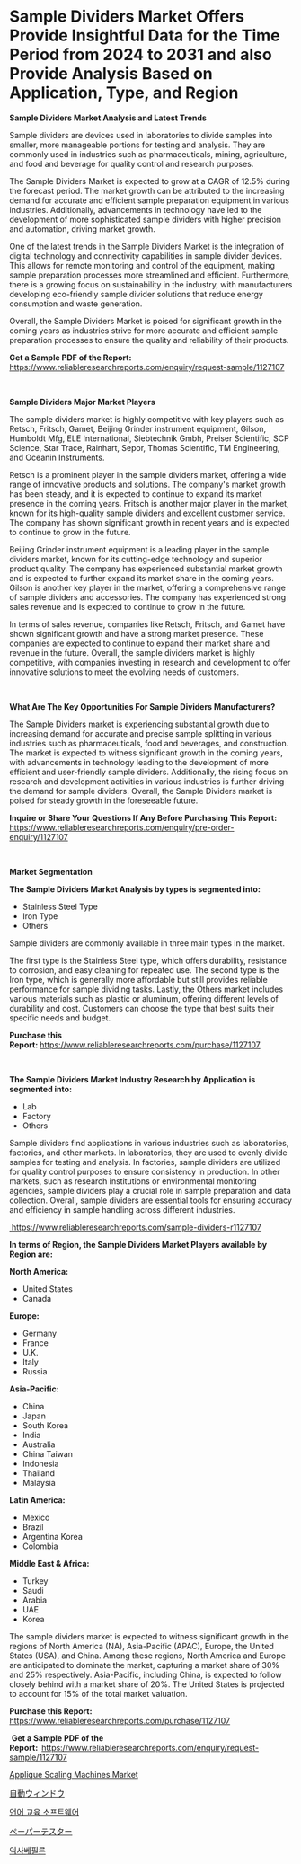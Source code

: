 <p><h1>Sample Dividers Market Offers Provide Insightful Data for the Time Period from 2024 to 2031 and also Provide Analysis Based on Application, Type, and Region</h1></p><p><strong>Sample Dividers Market Analysis and Latest Trends</strong></p>
<p><p>Sample dividers are devices used in laboratories to divide samples into smaller, more manageable portions for testing and analysis. They are commonly used in industries such as pharmaceuticals, mining, agriculture, and food and beverage for quality control and research purposes.</p><p>The Sample Dividers Market is expected to grow at a CAGR of 12.5% during the forecast period. The market growth can be attributed to the increasing demand for accurate and efficient sample preparation equipment in various industries. Additionally, advancements in technology have led to the development of more sophisticated sample dividers with higher precision and automation, driving market growth.</p><p>One of the latest trends in the Sample Dividers Market is the integration of digital technology and connectivity capabilities in sample divider devices. This allows for remote monitoring and control of the equipment, making sample preparation processes more streamlined and efficient. Furthermore, there is a growing focus on sustainability in the industry, with manufacturers developing eco-friendly sample divider solutions that reduce energy consumption and waste generation.</p><p>Overall, the Sample Dividers Market is poised for significant growth in the coming years as industries strive for more accurate and efficient sample preparation processes to ensure the quality and reliability of their products.</p></p>
<p><strong>Get a Sample PDF of the Report:&nbsp;</strong> <a href="https://www.reliableresearchreports.com/enquiry/request-sample/1127107">https://www.reliableresearchreports.com/enquiry/request-sample/1127107</a></p>
<p>&nbsp;</p>
<p><strong>Sample Dividers Major Market Players</strong></p>
<p><p>The sample dividers market is highly competitive with key players such as Retsch, Fritsch, Gamet, Beijing Grinder instrument equipment, Gilson, Humboldt Mfg, ELE International, Siebtechnik Gmbh, Preiser Scientific, SCP Science, Star Trace, Rainhart, Sepor, Thomas Scientific, TM Engineering, and Oceanin Instruments.</p><p>Retsch is a prominent player in the sample dividers market, offering a wide range of innovative products and solutions. The company's market growth has been steady, and it is expected to continue to expand its market presence in the coming years. Fritsch is another major player in the market, known for its high-quality sample dividers and excellent customer service. The company has shown significant growth in recent years and is expected to continue to grow in the future.</p><p>Beijing Grinder instrument equipment is a leading player in the sample dividers market, known for its cutting-edge technology and superior product quality. The company has experienced substantial market growth and is expected to further expand its market share in the coming years. Gilson is another key player in the market, offering a comprehensive range of sample dividers and accessories. The company has experienced strong sales revenue and is expected to continue to grow in the future.</p><p>In terms of sales revenue, companies like Retsch, Fritsch, and Gamet have shown significant growth and have a strong market presence. These companies are expected to continue to expand their market share and revenue in the future. Overall, the sample dividers market is highly competitive, with companies investing in research and development to offer innovative solutions to meet the evolving needs of customers.</p></p>
<p>&nbsp;</p>
<p><strong>What Are The Key Opportunities For Sample Dividers Manufacturers?</strong></p>
<p><p>The Sample Dividers market is experiencing substantial growth due to increasing demand for accurate and precise sample splitting in various industries such as pharmaceuticals, food and beverages, and construction. The market is expected to witness significant growth in the coming years, with advancements in technology leading to the development of more efficient and user-friendly sample dividers. Additionally, the rising focus on research and development activities in various industries is further driving the demand for sample dividers. Overall, the Sample Dividers market is poised for steady growth in the foreseeable future.</p></p>
<p><strong>Inquire or Share Your Questions If Any Before Purchasing This Report:</strong> <a href="https://www.reliableresearchreports.com/enquiry/pre-order-enquiry/1127107">https://www.reliableresearchreports.com/enquiry/pre-order-enquiry/1127107</a></p>
<p>&nbsp;</p>
<p><strong>Market Segmentation</strong></p>
<p><strong>The Sample Dividers Market Analysis by types is segmented into:</strong></p>
<p><ul><li>Stainless Steel Type</li><li>Iron Type</li><li>Others</li></ul></p>
<p><p>Sample dividers are commonly available in three main types in the market.  </p><p>The first type is the Stainless Steel type, which offers durability, resistance to corrosion, and easy cleaning for repeated use. The second type is the Iron type, which is generally more affordable but still provides reliable performance for sample dividing tasks. Lastly, the Others market includes various materials such as plastic or aluminum, offering different levels of durability and cost. Customers can choose the type that best suits their specific needs and budget.</p></p>
<p><strong>Purchase this Report:&nbsp;</strong><a href="https://www.reliableresearchreports.com/purchase/1127107">https://www.reliableresearchreports.com/purchase/1127107</a></p>
<p>&nbsp;</p>
<p><strong>The Sample Dividers Market Industry Research by Application is segmented into:</strong></p>
<p><ul><li>Lab</li><li>Factory</li><li>Others</li></ul></p>
<p><p>Sample dividers find applications in various industries such as laboratories, factories, and other markets. In laboratories, they are used to evenly divide samples for testing and analysis. In factories, sample dividers are utilized for quality control purposes to ensure consistency in production. In other markets, such as research institutions or environmental monitoring agencies, sample dividers play a crucial role in sample preparation and data collection. Overall, sample dividers are essential tools for ensuring accuracy and efficiency in sample handling across different industries.</p></p>
<p><a href="https://www.reliableresearchreports.com/sample-dividers-r1127107">&nbsp;https://www.reliableresearchreports.com/sample-dividers-r1127107</a></p>
<p><strong>In terms of Region, the Sample Dividers Market Players available by Region are:</strong></p>
<p>
    <p> <strong> North America: </strong>
        <ul>
            <li>United States</li>
            <li>Canada</li>
        </ul>
        </p> 
    <p> <strong> Europe: </strong>
        <ul>
            <li>Germany</li>
            <li>France</li>
            <li>U.K.</li>
            <li>Italy</li>
            <li>Russia</li>
        </ul>
        </p> 
    <p> <strong> Asia-Pacific: </strong>
        <ul>
            <li>China</li>
            <li>Japan</li>
            <li>South Korea</li>
            <li>India</li>
            <li>Australia</li>
            <li>China Taiwan</li>
            <li>Indonesia</li>
            <li>Thailand</li>
            <li>Malaysia</li>
        </ul>
        </p> 
    <p> <strong> Latin America: </strong>
        <ul>
            <li>Mexico</li>
            <li>Brazil</li>
            <li>Argentina Korea</li>
            <li>Colombia</li>
        </ul>
        </p> 
    <p> <strong> Middle East & Africa: </strong>
        <ul>
            <li>Turkey</li>
            <li>Saudi</li>
            <li>Arabia</li>
            <li>UAE</li>
            <li>Korea</li>
        </ul>
    </p>
    </p>
<p><p>The sample dividers market is expected to witness significant growth in the regions of North America (NA), Asia-Pacific (APAC), Europe, the United States (USA), and China. Among these regions, North America and Europe are anticipated to dominate the market, capturing a market share of 30% and 25% respectively. Asia-Pacific, including China, is expected to follow closely behind with a market share of 20%. The United States is projected to account for 15% of the total market valuation.</p></p>
<p><strong>Purchase this Report: </strong><a href="https://www.reliableresearchreports.com/purchase/1127107">https://www.reliableresearchreports.com/purchase/1127107</a></p>
<p>&nbsp;<strong>Get a Sample PDF of the Report:&nbsp;&nbsp;</strong><a href="https://www.reliableresearchreports.com/enquiry/request-sample/1127107">https://www.reliableresearchreports.com/enquiry/request-sample/1127107</a></p>
<p><strong></strong></p>
<p><p><a href="https://github.com/CliffMedina6/Market-Research-Report-List-4/blob/main/applique-scaling-machines-market.md">Applique Scaling Machines Market</a></p><p><a href="https://github.com/kegley4963/Market-Research-Report-List-1/blob/main/628597435551.md">自動ウィンドウ</a></p><p><a href="https://github.com/wallacBahrtyinger567686/Market-Research-Report-List-1/blob/main/779154032551.md">언어 교육 소프트웨어</a></p><p><a href="https://medium.com/@rusty-marie2024/%E7%94%A8%E7%B4%99%E3%83%86%E3%82%B9%E3%82%BF%E3%83%BC%E3%81%AE%E5%B8%82%E5%A0%B4%E3%82%B7%E3%82%A7%E3%82%A2%E3%81%AE%E9%80%B2%E5%8C%96%E3%81%A8%E5%B8%82%E5%A0%B4%E6%88%90%E9%95%B7%E3%83%88%E3%83%AC%E3%83%B3%E3%83%892024%E5%B9%B4%E3%81%8B%E3%82%892031%E5%B9%B4%E3%81%BE%E3%81%A7-de28cb9badf3">ペーパーテスター</a></p><p><a href="https://medium.com/@leatharoan20231/2024%EB%85%84%EB%B6%80%ED%84%B0-2031%EB%85%84%EA%B9%8C%EC%A7%80-%EA%B8%B0%EA%B0%84%EC%97%90-%EB%8C%80%ED%95%9C-ixabepilone-%EC%8B%9C%EC%9E%A5-%EB%B6%84%EC%84%9D-%EB%B0%8F-%EA%B7%9C%EB%AA%A8-%EC%98%88%EC%B8%A1-6c659353939b">익사베필론</a></p></p>